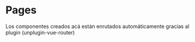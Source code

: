 # Pages

Los componentes creados acá están enrutados automáticamente gracias al plugin (unplugin-vue-router)

